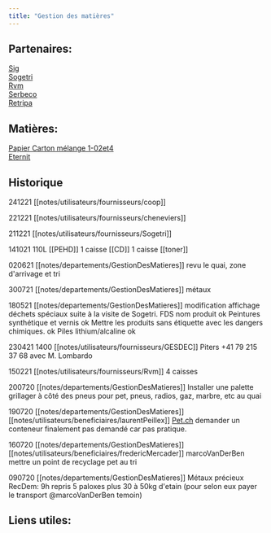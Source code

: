 ```yaml
---
title: "Gestion des matières"
---
```


## Partenaires:
[Sig](Sig.md)\
[Sogetri](notes/utilisateurs/fournisseurs/Sogetri.md)\
[Rvm](notes/utilisateurs/fournisseurs/Rvm.md)\
[Serbeco](Serbeco.md)\
[Retripa](Retripa.md)

## Matières:
[Papier Carton mélange 1-02et4](notes/equipements/consommables/PapierCartonMelange1-02et4.md)\
[Eternit](notes/gestionDesMatieres/Eternit.md)


## Historique
241221 [[notes/utilisateurs/fournisseurs/coop]]

221221 [[notes/utilisateurs/fournisseurs/cheneviers]] 

211221 [[notes/utilisateurs/fournisseurs/Sogetri]] 

141021 110L [[PEHD]] 1 caisse [[CD]] 1 caisse [[toner]]

020621 [[notes/departements/GestionDesMatieres]] revu le quai, zone d'arrivage et tri

300721 [[notes/departements/GestionDesMatieres]] métaux

180521 [[notes/departements/GestionDesMatieres]] modification affichage déchets spéciaux suite à la visite de Sogetri. FDS nom produit ok
Peintures synthétique et vernis ok
Mettre les produits sans étiquette avec les dangers chimiques. ok
Piles lithium/alcaline ok

230421 1400 [[notes/utilisateurs/fournisseurs/GESDEC]] Piters +41 79 215 37 68 avec M. Lombardo 

150221 [[notes/utilisateurs/fournisseurs/Rvm]] 4 caisses

200720 [[notes/departements/GestionDesMatieres]] Installer une palette grillager à côté des pneus pour pet, pneus, radios, gaz, marbre, etc au quai

190720 [[notes/departements/GestionDesMatieres]] [[notes/utilisateurs/beneficiaires/laurentPeillex]] [Pet.ch](http://Pet.ch) demander un conteneur finalement pas demandé car pas pratique.

160720 [[notes/departements/GestionDesMatieres]] [[notes/utilisateurs/beneficiaires/fredericMercader]] marcoVanDerBen mettre un point de recyclage pet au tri

090720 [[notes/departements/GestionDesMatieres]]  Métaux précieux RecDem: 9h repris 5 paloxes plus 30 à 50kg d'etain (pour selon eux payer le transport @marcoVanDerBen  temoin)

## Liens utiles:
